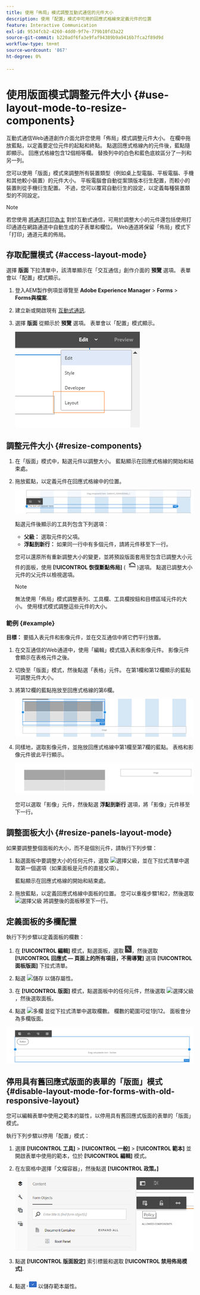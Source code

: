 ```yaml
---
title: 使用「佈局」模式調整互動式通信的元件大小
description: 使用「配置」模式中可用的回應式格線來定義元件的位置
feature: Interactive Communication
exl-id: 9534fcb2-4260-4dd0-9f7e-779b10fd3a22
source-git-commit: b220adf6fa3e9faf94389b9a9416b7fca2f89d9d
workflow-type: tm+mt
source-wordcount: '867'
ht-degree: 0%

---
```


# 使用版面模式調整元件大小 {#use-layout-mode-to-resize-components}

互動式通信Web通道創作介面允許您使用「佈局」模式調整元件大小。 在欄中拖放藍點，以定義要定位元件的起點和終點。 點選回應式格線內的元件後，藍點隨即顯示。 回應式格線包含12個相等欄。 替換列中的白色和藍色底紋區分了一列和另一列。

您可以使用「版面」模式來調整所有裝置類型（例如桌上型電腦、平板電腦、手機和其他較小裝置）的元件大小。 平板電腦會自動從案頭版本衍生配置，而較小的裝置則從手機衍生配置。 不過，您可以覆寫自動衍生的設定，以定義每種裝置類型的不同設定。

>[!NOTE]
>
>若您使用 [將通道打印為主](../../forms/using/create-interactive-communication.md) 對於互動式通信，可用於調整大小的元件還包括使用打印通道在網路通道中自動生成的子表單和欄位。 Web通道將保留「佈局」模式下「打印」通道元素的佈局。

## 存取配置模式 {#access-layout-mode}

選擇 **版面** 下拉清單中，該清單顯示在「交互通信」創作介面的 **預覽** 選項。 表單會以「配置」模式顯示。

1. 登入AEM製作例項並導覽至 **Adobe Experience Manager** > **Forms** > **Forms與檔案**.
1. 建立新或開啟現有 [互動式通訊](../../forms/using/create-interactive-communication.md).
1. 選擇 **版面** 從顯示於 **預覽** 選項。 表單會以「配置」模式顯示。

   ![互動式通訊的版面模式](assets/layout_mode_ic_new.png)

## 調整元件大小 {#resize-components}

1. 在「版面」模式中，點選元件以調整大小。 藍點顯示在回應式格線的開始和結束處。
1. 拖放藍點，以定義元件在回應式格線中的位置。

   ![使用版面模式調整大小](assets/layout_mode_resize_new_updated.png)

   點選元件後顯示的工具列包含下列選項：

   * **父級：** 選取元件的父項。
   * **浮點到新行：** 如果同一行中有多個元件，請將元件移至下一行。

   您可以還原所有重新調整大小的變更，並將預設版面套用至包含已調整大小元件的面板，使用 **[!UICONTROL 恢復斷點佈局]** ( ![還原斷點](assets/reverttopreviouslypublishedversion.png))選項。 點選已調整大小元件的父元件以檢視選項。

   >[!NOTE]
   >
   >無法使用「佈局」模式調整表列、工具欄、工具欄按鈕和目標區域元件的大小。 使用樣式模式調整這些元件的大小。

### 範例 {#example}

**目標：** 要插入表元件和影像元件，並在交互通信中將它們平行放置。

1. 在交互通信的Web通道中，使用「編輯」模式插入表和影像元件。 影像元件會顯示在表格元件之後。
1. 切換至「版面」模式，然後點選「表格」元件。 在第1欄和第12欄顯示的藍點可調整元件大小。
1. 將第12欄的藍點拖放至回應式格線的第6欄。

   ![定義表的端點](assets/layout_mode_end_point_table_new.png)

1. 同樣地，選取影像元件，並拖放回應式格線中第1欄至第7欄的藍點。 表格和影像元件彼此平行顯示。

   ![在「佈局」模式下並行處理表和影像](assets/table_image_parallel_new.png)

   您可以選取「影像」元件，然後點選 **浮點到新行** 選項，將「影像」元件移至下一行。

## 調整面板大小 {#resize-panels-layout-mode}

如果要調整整個面板的大小，而不是個別元件，請執行下列步驟：

1. 點選面板中要調整大小的任何元件，選取 ![選擇父級](assets/select_parent_icon.svg)，並在下拉式清單中選取第一個選項（如果面板是元件的直接父項）。

   藍點顯示在回應式格線的開始和結束處。

1. 拖放藍點，以定義回應式格線中面板的位置。
您可以重複步驟1和2，然後選取 ![選擇父級](assets/float_to_new_line_icon.svg) 將調整後的面板移至下一行。

## 定義面板的多欄配置

執行下列步驟以定義面板的欄數：

1. 在 **[!UICONTROL 編輯]** 模式，點選面板，選取 ![設定](assets/configure_icon.png)，然後選取 **[!UICONTROL 回應式 — 頁面上的所有項目，不需導覽]** 選項 **[!UICONTROL 面板版面]** 下拉式清單。

1. 點選 ![儲存](assets/save_icon.svg) 以儲存屬性。

1. 在 **[!UICONTROL 版面]** 模式，點選面板中的任何元件，然後選取 ![選擇父級](assets/select_parent_icon.svg)，然後選取面板。

1. 點選 ![多欄](assets/multi-column.svg) 並從下拉式清單中選取欄數。 欄數的範圍可從1到12。 面板會分為多欄版面。

![佈局模式下的多列](assets/multi-column-layout.png)

## 停用具有舊回應式版面的表單的「版面」模式 {#disable-layout-mode-for-forms-with-old-responsive-layout}

您可以編輯表單中使用之範本的屬性，以停用具有舊回應式版面的表單的「版面」模式。

執行下列步驟以停用「配置」模式：

1. 選擇 **[!UICONTROL 工具]** > **[!UICONTROL 一般]** > **[!UICONTROL 範本]** 並開啟表單中使用的範本，位於 **[!UICONTROL 編輯]** 模式。
1. 在左窗格中選擇「文檔容器」，然後點選 **[!UICONTROL 政策。]**

   ![停用配置模式](assets/policy_disable_layout_mode.png)

1. 點選 **[!UICONTROL 版面設定]** 索引標籤和選取 **[!UICONTROL 禁用佈局模式]**.
1. 點選 ![儲存變更](assets/save_icon.png) 以儲存範本屬性。
